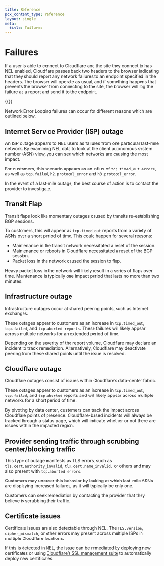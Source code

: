 ```yaml
---
title: Reference
pcx_content_type: reference
layout: single
meta:
  title: Failures
---
```


# Failures

If a user is able to connect to Cloudflare and the site they connect to has NEL enabled, Cloudflare passes back two headers to the browser indicating that they should report any network failures to an endpoint specified in the headers. The browser will operate as usual, and if something happens that prevents the browser from connecting to the site, the browser will log the failure as a report and send it to the endpoint.

{{<render file="_beta.md">}}

Network Error Logging failures can occur for different reasons which are outlined below.

## Internet Service Provider (ISP) outage

An ISP outage appears to NEL users as failures from one particular last-mile network. By examining NEL data to look at the client autonomous system number (ASN) view, you can see which networks are causing the most impact.

For customers, this scenario appears as an influx of `tcp.timed_out errors`, as well as `tcp.failed`, `h2.protocol_error` and `h3.protocol_error`.

In the event of a last-mile outage, the best course of action is to contact the provider to investigate.

## Transit Flap

Transit flaps look like momentary outages caused by transits re-establishing BGP sessions.

To customers, this will appear as `tcp.timed_out` reports from a variety of ASNs over a short period of time. This could happen for several reasons:

- Maintenance in the transit network necessitated a reset of the session.
- Maintenance or reboots in Cloudflare necessitated a reset of the BGP session.
- Packet loss in the network caused the session to flap.

Heavy packet loss in the network will likely result in a series of flaps over time. Maintenance is typically one impact period that lasts no more than two minutes.

## Infrastructure outage

Infrastructure outages occur at shared peering points, such as Internet exchanges.

These outages appear to customers as an increase in `tcp.timed_out`, `tcp.failed`, and `tcp.aborted reports`. These failures will likely appear across multiple networks for an extended period of time.

Depending on the severity of the report volume, Cloudflare may declare an incident to track remediation. Alternatively, Cloudflare may deactivate peering from these shared points until the issue is resolved.

## Cloudflare outage

Cloudflare outages consist of issues within Cloudflare’s data-center fabric.

These outages appear to customers as an increase in `tcp.timed_out`, `tcp.failed`, and `tcp.aborted` reports and will likely appear across multiple networks for a short period of time.

By pivoting by data center, customers can track the impact across Cloudflare points of presence. Cloudflare-based incidents will always be tracked through a status page, which will indicate whether or not there are issues within the impacted region.

## Provider sending traffic through scrubbing center/blocking traffic

This type of outage manifests as TLS errors, such as `tls.cert.authority_invalid`, `tls.cert.name_invalid,` or others and may also present with `tcp.aborted errors`.

Customers may uncover this behavior by looking at which last-mile ASNs are displaying increased failures, as it will typically be only one.

Customers can seek remediation by contacting the provider that they believe is scrubbing their traffic.

## Certificate issues

Certificate issues are also detectable through NEL. The `TLS.version`, `cipher_mismatch`, or other errors may present across multiple ISPs in multiple Cloudflare locations.

If this is detected in NEL, the issue can be remediated by deploying new certificates or using [Cloudflare’s SSL management suite](/ssl/edge-certificates/advanced-certificate-manager/) to automatically deploy new certificates.
